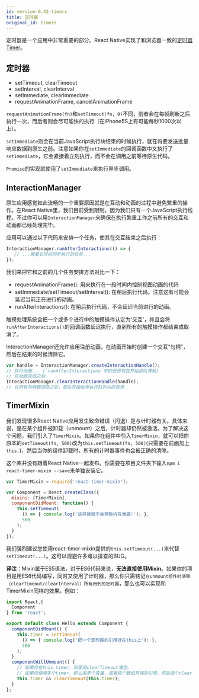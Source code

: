 ```yaml
---
id: version-0.42-timers
title: 定时器
original_id: timers
---
```


定时器是一个应用中非常重要的部分。React Native实现了和浏览器一致的[定时器Timer](https://developer.mozilla.org/en-US/Add-ons/Code_snippets/Timers)。

## 定时器

- setTimeout, clearTimeout
- setInterval, clearInterval
- setImmediate, clearImmediate
- requestAnimationFrame, cancelAnimationFrame

`requestAnimationFrame(fn)`和`setTimeout(fn, 0)`不同，前者会在每帧刷新之后执行一次，而后者则会尽可能快的执行（在iPhone5S上有可能每秒1000次以上）。

`setImmediate`则会在当前JavaScript执行块结束的时候执行，就在将要发送批量响应数据到原生之前。注意如果你在`setImmediate`的回调函数中又执行了`setImmediate`，它会紧接着立刻执行，而不会在调用之前等待原生代码。

`Promise`的实现就使用了`setImmediate`来执行异步调用。

## InteractionManager

原生应用感觉如此流畅的一个重要原因就是在互动和动画的过程中避免繁重的操作。在React Native里，我们目前受到限制，因为我们只有一个JavaScript执行线程。不过你可以用`InteractionManager`来确保在执行繁重工作之前所有的交互和动画都已经处理完毕。

应用可以通过以下代码来安排一个任务，使其在交互结束之后执行：

```jsx
InteractionManager.runAfterInteractions(() => {
   // ...需要长时间同步执行的任务...
});
```

我们来把它和之前的几个任务安排方法对比一下：

- requestAnimationFrame(): 用来执行在一段时间内控制视图动画的代码
- setImmediate/setTimeout/setInterval(): 在稍后执行代码。注意这有可能会延迟当前正在进行的动画。
- runAfterInteractions(): 在稍后执行代码，不会延迟当前进行的动画。

触摸处理系统会把一个或多个进行中的触摸操作认定为'交互'，并且会将`runAfterInteractions()`的回调函数延迟执行，直到所有的触摸操作都结束或取消了。

InteractionManager还允许应用注册动画，在动画开始时创建一个交互“句柄”，然后在结束的时候清除它。

```jsx
var handle = InteractionManager.createInteractionHandle();
// 执行动画... (`runAfterInteractions`中的任务现在开始排队等候)
// 在动画完成之后
InteractionManager.clearInteractionHandle(handle);
// 在所有句柄都清除之后，现在开始依序执行队列中的任务
```

## TimerMixin

我们发现很多React Native应用发生致命错误（闪退）是与计时器有关。具体来说，是在某个组件被卸载（unmount）之后，计时器却仍然被激活。为了解决这个问题，我们引入了`TimerMixin`。如果你在组件中引入`TimerMixin`，就可以把你原本的`setTimeout(fn, 500)`改为`this.setTimeout(fn, 500)`(只需要在前面加上`this.`)，然后当你的组件卸载时，所有的计时器事件也会被正确的清除。

这个库并没有跟着React Native一起发布。你需要在项目文件夹下输入`npm i react-timer-mixin --save`来单独安装它。

```jsx
var TimerMixin = require('react-timer-mixin');

var Component = React.createClass({
  mixins: [TimerMixin],
  componentDidMount: function() {
    this.setTimeout(
      () => { console.log('这样我就不会导致内存泄露!'); },
      500
    );
  }
});
```

我们强烈建议您使用react-timer-mixin提供的`this.setTimeout(...)`来代替`setTimeout(...)`。这可以规避许多难以排查的BUG。  

__译注__：Mixin属于ES5语法，对于ES6代码来说，__无法直接使用Mixin__。如果你的项目是用ES6代码编写，同时又使用了计时器，那么你只需铭记`在unmount组件时清除（clearTimeout/clearInterval）所有用到的定时器`，那么也可以实现和TimerMixin同样的效果。例如：
```js
import React,{
  Component
} from 'react';

export default class Hello extends Component {
  componentDidMount() {
    this.timer = setTimeout(
      () => { console.log('把一个定时器的引用挂在this上'); },
      500
    );
  }
  componentWillUnmount() {
    // 如果存在this.timer，则使用clearTimeout清空。
    // 如果你使用多个timer，那么用多个变量，或者用个数组来保存引用，然后逐个clear
    this.timer && clearTimeout(this.timer);
  }
};
```
